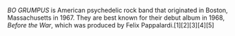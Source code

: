 _BO GRUMPUS_ is American psychedelic rock band that originated in Boston, Massachusetts in 1967. They are best known for their debut album in 1968, _Before the War_, which was produced by Felix Pappalardi.[1][2][3][4][5]
